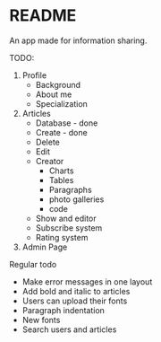 # README

An app made for information sharing.

TODO:
1. Profile
    * Background
    * About me
    * Specialization
2. Articles
    * Database - done
    * Create - done
    * Delete
    * Edit
    * Creator
        * Charts
        * Tables
        * Paragraphs
        * photo galleries
        * code
    * Show and editor
    * Subscribe system
    * Rating system
3. Admin Page

Regular todo
* Make error messages in one layout
* Add bold and italic to articles
* Users can upload their fonts
* Paragraph indentation
* New fonts
* Search users and articles
